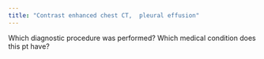 ```yaml
---
title: "Contrast enhanced chest CT,  pleural effusion"
---
```

Which diagnostic procedure was performed? Which medical condition does this pt have?

